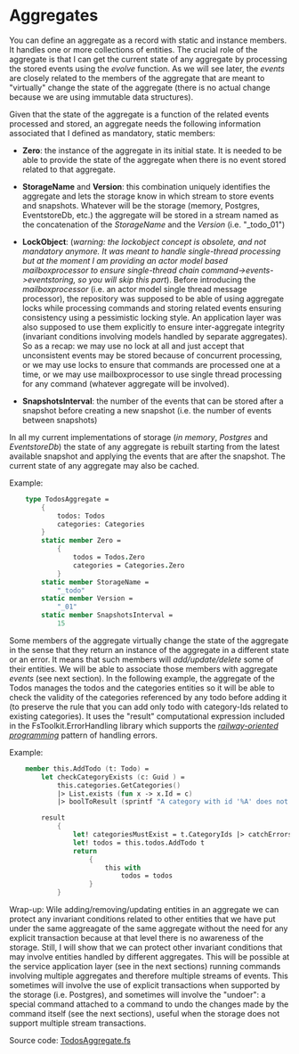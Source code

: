 # Aggregates

You can define an aggregate as a record with static and instance members. It handles one or more collections of entities. The crucial role of the aggregate is that I can get the current state of any aggregate by processing the stored events using the _evolve_ function. As we will see later, the _events_ are closely related to the members of the aggregate that are meant to "virtually" change the state of the aggregate (there is no actual change because we are using immutable data structures).

Given that the state of the aggregate is a function of the related events processed and stored, an aggregate needs the following information associated that I defined as mandatory, static members:

- __Zero__: the instance of the aggregate in its initial state. 
It is needed to be able to provide the state of the aggregate when there is no event stored related to that aggregate.
- __StorageName__ and  __Version__: this combination uniquely identifies the aggregate and lets the storage know in which stream to store events and snapshots. Whatever will be the storage (memory, Postgres, EventstoreDb, etc.) the aggregate will be stored in a stream named as the concatenation of the _StorageName_ and the _Version_ (i.e. "_todo_01")

- __LockObject__: (_warning: the lockobject concept is obsolete, and not mandatory anymore. It was meant to handle single-thread processing but at the moment I am providing an actor model based mailboxprocessor to ensure single-thread chain command->events->eventstoring, so you will skip this part_). Before introducing the _mailboxprocessor_ (i.e. an actor model single thread message processor), the repository was supposed to be able of using aggregate locks while processing commands and storing related events ensuring consistency using a  pessimistic locking style. 
An application layer was also supposed to use them explicitly to ensure inter-aggregate integrity (invariant conditions involving models handled by separate aggregates).
So as a recap: we may use no lock at all and just accept that unconsistent events may be stored because of concurrent processing, or we may use locks to ensure that commands are processed one at a time, or we may use mailboxprocessor to use single thread processing for any command (whatever aggregate will be involved).

- __SnapshotsInterval__: the number of the events that can be stored after a snapshot before creating a new snapshot (i.e. the number of events between snapshots)

In all my current implementations of storage  (_in memory_,  _Postgres_ and _EventstoreDb_)  the state of any aggregate is rebuilt starting from the latest available snapshot and applying the events that are after the snapshot. The current state of any aggregate may also be cached.

Example:
```FSharp
    type TodosAggregate =
        {
            todos: Todos
            categories: Categories
        }
        static member Zero =
            {
                todos = Todos.Zero
                categories = Categories.Zero
            }
        static member StorageName =
            "_todo"
        static member Version =
            "_01"
        static member SnapshotsInterval =
            15
```

Some members of the aggregate virtually change the state of the aggregate in the sense that they return an instance of the aggregate in a different state or an error. It means that such members will _add/update/delete_  some of their entities. We will be able to associate those members with aggregate _events_ (see next section).
In the following example, the aggregate of the Todos manages the todos and the categories entities so it will be able to check the validity of the categories referenced by any todo before adding it (to preserve the rule that you can add only todo with category-Ids related to existing categories).
It uses the "result" computational expression included in the FsToolkit.ErrorHandling library which supports the [_railway-oriented programming_](https://fsharpforfunandprofit.com/rop/) pattern of handling errors.

Example:
```FSharp
    member this.AddTodo (t: Todo) =
        let checkCategoryExists (c: Guid ) =
            this.categories.GetCategories() 
            |> List.exists (fun x -> x.Id = c) 
            |> boolToResult (sprintf "A category with id '%A' does not exist" c)

        result
            {
                let! categoriesMustExist = t.CategoryIds |> catchErrors checkCategoryExists
                let! todos = this.todos.AddTodo t
                return 
                    {
                        this with
                            todos = todos
                    }
            }
```
Wrap-up: Wile adding/removing/updating entities in an aggregate we can protect any invariant conditions related to other entities that we have put under the same aggreagate of the same aggregate without the need for any explicit transaction because at that level there is no awareness of the storage. Still, I will show that we can protect other invariant conditions that may involve entities handled by different aggregates. This will be possible at the service application layer (see in the next sections) running commands involving multiple aggregates and therefore multiple streams of events. This sometimes will involve the use of explicit transactions when supported by the storage (i.e. Postgres), and sometimes will involve the "undoer": a special command attached to a command to undo the changes made by the command itself (see the next sections), useful when the storage does not support multiple stream transactions.

Source code: [TodosAggregate.fs](https://github.com/tonyx/Sharpino/blob/main/Sharpino.Sample/aggregates/Todos/Aggregate.fs)
